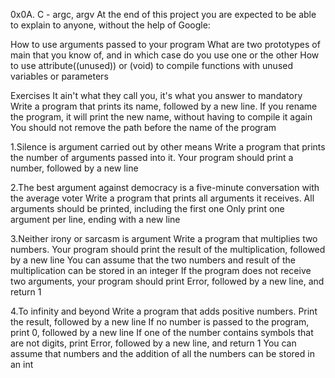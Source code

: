 0x0A. C - argc, argv
At the end of this project you are expected to be able to explain to anyone, without the help of Google:

How to use arguments passed to your program What are two prototypes of main that you know of, and in which case do you use one or the other How to use attribute((unused)) or (void) to compile functions with unused variables or parameters

Exercises
It ain't what they call you, it's what you answer to mandatory Write a program that prints its name, followed by a new line. If you rename the program, it will print the new name, without having to compile it again You should not remove the path before the name of the program

1.Silence is argument carried out by other means Write a program that prints the number of arguments passed into it. Your program should print a number, followed by a new line

2.The best argument against democracy is a five-minute conversation with the average voter Write a program that prints all arguments it receives. All arguments should be printed, including the first one Only print one argument per line, ending with a new line

3.Neither irony or sarcasm is argument Write a program that multiplies two numbers. Your program should print the result of the multiplication, followed by a new line You can assume that the two numbers and result of the multiplication can be stored in an integer If the program does not receive two arguments, your program should print Error, followed by a new line, and return 1

4.To infinity and beyond Write a program that adds positive numbers. Print the result, followed by a new line If no number is passed to the program, print 0, followed by a new line If one of the number contains symbols that are not digits, print Error, followed by a new line, and return 1 You can assume that numbers and the addition of all the numbers can be stored in an int
